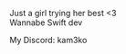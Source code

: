 Just a girl trying her best <3                                                        
Wannabe Swift dev

My Discord: kam3ko
